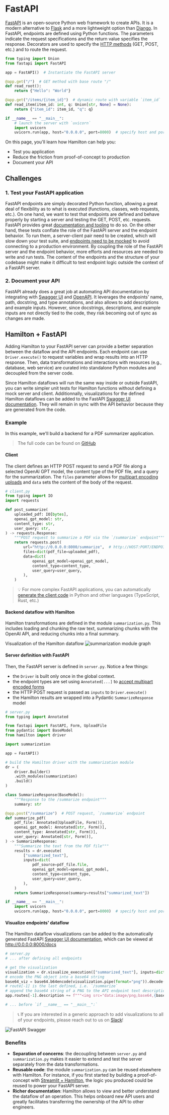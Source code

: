 # FastAPI

[FastAPI](https://fastapi.tiangolo.com/) is an open-source Python web framework to create APIs. It is a modern alternative to [Flask](https://flask.palletsprojects.com/en/3.0.x/) and a more lightweight option than [Django](https://www.djangoproject.com/). In FastAPI, endpoints are defined using Python functions. The parameters indicate the request specifications and the return value specifies the response. Decorators are used to specify the [HTTP methods](https://learn.microsoft.com/en-us/azure/architecture/best-practices/api-design) (GET, POST, etc.) and to route the request.

```python
from typing import Union
from fastapi import FastAPI

app = FastAPI()  # Instantiate the FastAPI server

@app.get("/")  # GET method with base route "/"
def read_root():
    return {"Hello": "World"}

@app.get("/items/{item_id}")  # dynamic route with variable `item_id`
def read_item(item_id: int, q: Union[str, None] = None):
    return {"item_id": item_id, "q": q}

if __name__ == "__main__":
    # launch the server with `uvicorn`
    import uvicorn
    uvicorn.run(app, host="0.0.0.0", port=8000)  # specify host and port
```

On this page, you'll learn how Hamilton can help you:
- Test you application
- Reduce the friction from proof-of-concept to production
- Document your API

## Challenges
### 1. Test your FastAPI application
FastAPI endpoints are simply decorated Python function, allowing a great deal of flexibility as to what is executed (functions, classes, web requests, etc.). On one hand, we want to test that endpoints are defined and behave properly by starting a server and testing the GET, POST, etc. requests. FastAPI provides great [documentation and tooling](https://fastapi.tiangolo.com/tutorial/testing/) to do so. On the other hand, these tests conflate the role of the FastAPI server and the endpoint behavior. To run them, a server-client pair need to be created, which will slow down your test suite, and [endpoints need to be mocked](https://jestjs.io/docs/mock-functions) to avoid connecting to a production environment. By coupling the role of the FastAPI server and the endpoint behavior, more efforts and resources are needed to write and run tests. The content of the endpoints and the structure of your codebase might make it difficult to test endpoint logic outside the context of a FastAPI server.

### 2. Document your API
FastAPI already does a great job at automating API documentation by integrating with [Swagger UI](https://fastapi.tiangolo.com/how-to/configure-swagger-ui/) and [OpenAPI](https://fastapi.tiangolo.com/how-to/separate-openapi-schemas/). It leverages the endpoints' name, path, docstring, and type annotations, and also allows to add descriptions and example inputs. However, since docstrings, descriptions, and example inputs are not directly tied to the code, they risk becoming out of sync as changes are made.


## Hamilton + FastAPI
Adding Hamilton to your FastAPI server can provide a better separation between the dataflow and the API endpoints. Each endpoint can use `Driver.execute()` to request variables and wrap results into an HTTP response. Then, data transformations and interactions with resources (e.g., database, web service) are curated into standalone Python modules and decoupled from the server code.

Since Hamilton dataflows will run the same way inside or outside FastAPI, you can write simpler unit tests for Hamilton functions without defining a mock server and client. Additionnally, visualizations for the defined Hamilton dataflows can be added to the FastAPI [Swagger UI documentation](https://fastapi.tiangolo.com/features/#automatic-docs). They will remain in sync with the API behavior because they are generated from the code.

### Example
In this example, we'll build a backend for a PDF summarizer application.

> The full code can be found on [GitHub](https://github.com/DAGWorks-Inc/hamilton/tree/main/examples/LLM_Workflows/pdf_summarizer/backend/server.py)

#### Client
The client defines an HTTP POST request to send a PDF file along a selected OpenAI GPT model, the content type of the PDF file, and a query for the summarization. The `files` parameter allows for [multipart encoding uploads](https://requests.readthedocs.io/en/latest/user/advanced/?highlight=files#post-multiple-multipart-encoded-files) and `data` sets the content of the body of the request.
```python
# client.py
from typing import IO
import requests

def post_summarize(
    uploaded_pdf: IO[bytes],
    openai_gpt_model: str,
    content_type: str,
    user_query: str,
) -> requests.Response:
    """POST request to summarize a PDF via the `/summarize` endpoint"""
    return requests.post(
        url="http://0.0.0.0:8000/summarize",  # http://HOST:PORT/ENDPOINT as specified in server.py
        files=dict(pdf_file=uploaded_pdf),
        data=dict(
            openai_gpt_model=openai_gpt_model,
            content_type=content_type,
            user_query=user_query,
        ),
    )
```
> 💡 For more complex FastAPI applications, you can automatically [generate the client code](https://fastapi.tiangolo.com/advanced/generate-clients/) in Python and other languages (TypeScript, Rust, etc.)

#### Backend dataflow with Hamilton
Hamilton transformations are defined in the module `summarization.py`. This includes loading and chunking the raw text, summarizing chunks with the OpenAI API, and reducing chunks into a final summary.

Visualization of the Hamilton dataflow
![summarization module graph](fastapi_summarization.png)


#### Server definition with FastAPI
Then, the FastAPI server is defined in `server.py`. Notice a few things:
- the `Driver` is built only once in the global context.
- the endpoint types are set using `Annotated[...]` to [accept multipart encoded forms](https://fastapi.tiangolo.com/tutorial/request-forms-and-files/?h=form#__tabbed_2_1)
- the HTTP POST request is passed as `inputs` to `Driver.execute()`
- the Hamilton results are wrapped into a Pydantic `SummarizeResponse` model

```python
# server.py
from typing import Annotated

from fastapi import FastAPI, Form, UploadFile
from pydantic import BaseModel
from hamilton import driver

import summarization

app = FastAPI()

# build the Hamilton driver with the summarization module
dr = (
    driver.Builder()
    .with_modules(summarization)
    .build()
)

class SummarizeResponse(BaseModel):
    """Response to the /summarize endpoint"""
    summary: str

@app.post("/summarize")  # POST request, `/summarize` endpoint
def summarize_pdf(
    pdf_file: Annotated[UploadFile, Form()],
    openai_gpt_model: Annotated[str, Form()],
    content_type: Annotated[str, Form()],
    user_query: Annotated[str, Form()],
) -> SummarizeResponse:
    """Summarize the text from the PDF file"""
    results = dr.execute(
        ["summarized_text"],
        inputs=dict(
            pdf_source=pdf_file.file,
            openai_gpt_model=openai_gpt_model,
            content_type=content_type,
            user_query=user_query,
        ),
    )
    return SummarizeResponse(summary=results["summarized_text"])

if __name__ == "__main__":
    import uvicorn
    uvicorn.run(app, host="0.0.0.0", port=8000)  # specify host and port
```

#### Visualize endpoints' dataflow
The Hamilton dataflow visualizations can be added to the automatically generated FastAPI [Swagger UI documentation](https://fastapi.tiangolo.com/features/#automatic-docs), which can be viewed at http://0.0.0.0:8000/docs
```python
# server.py
# ... after defining all endpoints

# get the visualization
visualization = dr.visualize_execution(["summarized_text"], inputs=dict(pdf_source=bytes(), openai_gpt_model="", user_query=""))
# encode the PNG object into a base64 string
base64_viz = base64.b64encode(visualization.pipe(format="png")).decode("utf-8")
# route[-1] is the last defined, i.e. `/summarize`
# append the base64 string of a PNG to the API endpoint text description
app.routes[-1].description += f"""<img src="data:image/png;base64,{base64_viz}"/"""

# ... before `if __name__ == "__main__":`
```
> 📞 If you are interested in a generic approach to add visualizations to all of your endpoints, please reach out to us on [Slack](https://join.slack.com/t/hamilton-opensource/shared_invite/zt-2niepkra8-DGKGf_tTYhXuJWBTXtIs4g)!

![FastAPI Swagger](./fastapi_docs.png)

### Benefits
- **Separation of concerns**: the decoupling between `server.py` and `summarization.py` makes it easier to extend and test the server separately from the data transformations.
- **Reusable code**: the module `summarization.py` can be reused elsewhere with Hamilton. For instance, if you first started by building a proof-of-concept with [Streamlit + Hamilton](https://hamilton.dagworks.io/en/latest/integrations/streamlit), the logic you produced could be reused to power your FastAPI server.
- **Richer documentation**: Hamilton allows to view and better understand the dataflow of an operation. This helps onboard new API users and greatly facilitates transferring the ownership of the API to other engineers.
